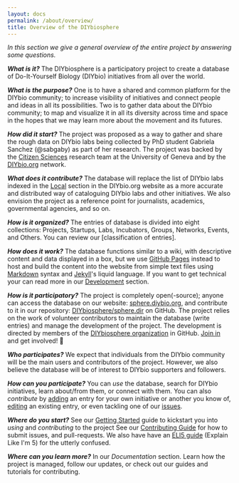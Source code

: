 ```yaml
---
layout: docs
permalink: /about/overview/
title: Overview of the DIYbiosphere
---
```


_In this section we give a general overview of the entire project by answering some questions._

**_What is it?_**
The DIYbiosphere is a participatory project to create a database of Do-It-Yourself Biology (DIYbio) initiatives from all over the world.

**_What is the purpose?_**
One is to have a shared and common platform for the DIYbio community; to increase visibility of initiatives and connect people and ideas in all its possibilities. Two is to gather data about the DIYbio community; to map and visualize it in all its diversity across time and space in the hopes that we may learn more about the movement and its futures.

**_How did it start?_**
The project was proposed as a way to gather and share the rough data on DIYbio labs being collected by PhD student Gabriela Sanchez (@sabgaby) as part of her research. The project was backed by the [Citizen Sciences] research team at the University of Geneva and by the [DIYbio.org] network.

**_What does it contribute?_**
The database will replace the list of DIYbio labs indexed in the [Local] section in the DIYbio.org website as a more accurate and distributed way of cataloguing DIYbio labs and other initiatives. We also envision the project as a reference point for journalists, academics, governmental agencies, and so on.

**_How is it organized?_**
The entries of database is divided into eight collections: Projects, Startups, Labs, Incubators, Groups, Networks, Events, and Others. You can review our [classification of entries].

**_How does it work?_**
The database functions similar to a wiki, with descriptive content and data displayed in a box, but we use [GitHub Pages] instead to host and build the content into the website from simple text files using [Markdown] syntax and [Jekyll]'s liquid language. If you want to get technical your can read more in our [Development] section.

**_How is it participatory?_**
The project is completely open(-source); anyone can access the database on our website: [sphere.diybio.org], and contribute to it in our repository: [DIYbiosphere/sphere.dir] on GitHub. The project relies on the work of volunteer contributors to maintain the database (write entries) and manage the development of the project. The development is directed by members of the [DIYbiosphere organization] in GitHub. [Join in] and get involved! :dancers:

**_Who participates?_**
We expect that individuals from the DIYbio community will be the main users and contributors of the project. However, we also believe the database will be of interest to DIYbio supporters and followers.

**_How can you participate?_**
You can _use_ the database, search for DIYbio initiatives, learn about/from them, or connect with them. You can also _contribute_ by [adding] an entry for your own initiative or another you know of, [editing] an existing entry, or even tackling one of our [issues].

**_Where do you start?_**
See our [Getting Started] guide to kickstart you into _using_ and _contributing_ to the project See our [Contributing Guide] for how to submit issues, and pull-requests. We also have have an [ELI5 guide] (Explain Like I'm 5) for the utterly confused.

**_Where can you learn more?_**
In our _Documentation_ section. Learn how the project is managed, follow our updates, or check out our guides and tutorials for contributing.

[DIYbiosphere organization]: https://github.com/DIYbiosphere "Go to the DIYbiosphere organization GitHub page"
[join in]: /help/contributing/#request-membership "How to request membership"
[sphere.diybio.org]: http://sphere.diybio.org/ "Go to DIYbiosphere homepage"
[DIYbiosphere/sphere.dir]: https://github.com/DIYbiosphere/sphere.dir "Go to DIYbiosphere database repository"
[adding]: /help/tutorials/add-entry/ "How to add an entry"
[editing]: /help/tutorials/edit-entry/ "How to edit an entry"
[issues]: https://github.com/DIYbiosphere/sphere.dir/issues "Go to our GitHub Issues"
[Getting Started]: /help/getting-started/ "How to use and contribute to the database"
[Citizen Sciences]: http://citizensciences.net/ "Go to Citizen Sciences homepage"
[DIYbio.org]: https://diybio.org/ "Go to DIYbio.org homepage"
[Local]: https://diybio.org/local/ "Go to the local list of DIYbio.org"
[GitHub Pages]: https://pages.github.com/ "Learn about GitHub Pages from GitHub"
[Markdown]: https://guides.github.com/features/mastering-markdown/ "Learn about Markdown from GitHub"
[Jekyll]: https://jekyllrb.com/ "Go to Jekyll's homepage"
[Development]: /help/basics/#development "Learn more about the basics of the development"
[defining collections]: /help/basics/databse/#collection-of-entries
[ElI5 Guide]: /help/eli5-guide/
[Contributing Guide]: /help/contributing/
